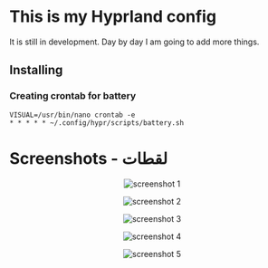 # This is my Hyprland config
It is still in development. Day by day I am going to add more things.

## Installing
### Creating crontab for battery 
    VISUAL=/usr/bin/nano crontab -e
    * * * * * ~/.config/hypr/scripts/battery.sh

# Screenshots - لقطات
<p align='center'>
	<img alt='screenshot 1' src='https://github.com/AhmedSaadi0/my-hyprland-config/tree/main/screenshots/1.png'/>
</p>
<p align='center'>
	<img alt='screenshot 2' src='https://github.com/AhmedSaadi0/my-hyprland-config/tree/main/screenshots/2.png'/>
</p>
<p align='center'>
	<img alt='screenshot 3' src='https://github.com/AhmedSaadi0/my-hyprland-config/tree/main/screenshots/3.png'/>
</p>
<p align='center'>
	<img alt='screenshot 4' src='https://github.com/AhmedSaadi0/my-hyprland-config/tree/main/screenshots/4.png'/>
</p>
<p align='center'>
	<img alt='screenshot 5' src='https://github.com/AhmedSaadi0/my-hyprland-config/tree/main/screenshots/5.png'/>
</p>